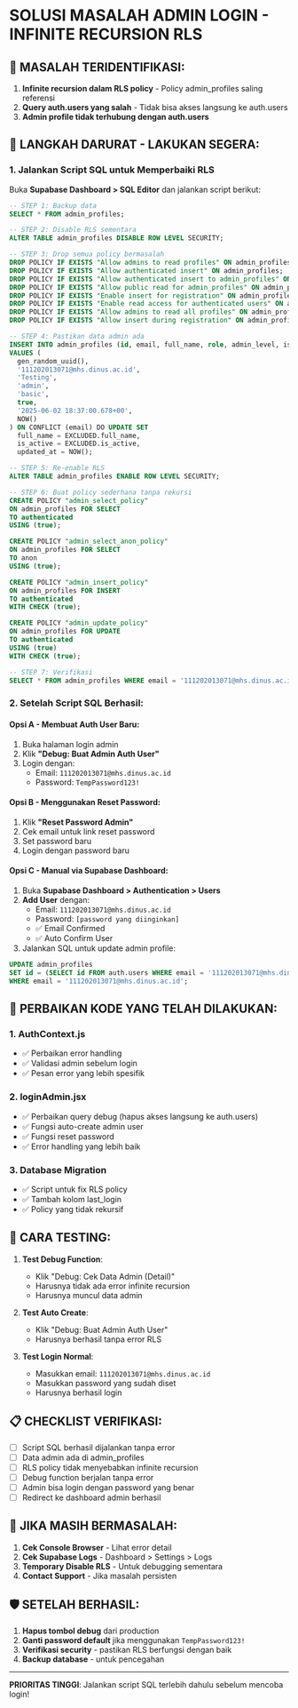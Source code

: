 # SOLUSI MASALAH ADMIN LOGIN - INFINITE RECURSION RLS

## 🔴 MASALAH TERIDENTIFIKASI:
1. **Infinite recursion dalam RLS policy** - Policy admin_profiles saling referensi
2. **Query auth.users yang salah** - Tidak bisa akses langsung ke auth.users
3. **Admin profile tidak terhubung dengan auth.users**

## 🚨 LANGKAH DARURAT - LAKUKAN SEGERA:

### 1. Jalankan Script SQL untuk Memperbaiki RLS
Buka **Supabase Dashboard > SQL Editor** dan jalankan script berikut:

```sql
-- STEP 1: Backup data
SELECT * FROM admin_profiles;

-- STEP 2: Disable RLS sementara
ALTER TABLE admin_profiles DISABLE ROW LEVEL SECURITY;

-- STEP 3: Drop semua policy bermasalah
DROP POLICY IF EXISTS "Allow admins to read profiles" ON admin_profiles;
DROP POLICY IF EXISTS "Allow authenticated insert" ON admin_profiles;
DROP POLICY IF EXISTS "Allow authenticated insert to admin_profiles" ON admin_profiles;
DROP POLICY IF EXISTS "Allow public read for admin_profiles" ON admin_profiles;
DROP POLICY IF EXISTS "Enable insert for registration" ON admin_profiles;
DROP POLICY IF EXISTS "Enable read access for authenticated users" ON admin_profiles;
DROP POLICY IF EXISTS "Allow admins to read all profiles" ON admin_profiles;
DROP POLICY IF EXISTS "Allow insert during registration" ON admin_profiles;

-- STEP 4: Pastikan data admin ada
INSERT INTO admin_profiles (id, email, full_name, role, admin_level, is_active, created_at, updated_at)
VALUES (
  gen_random_uuid(),
  '111202013071@mhs.dinus.ac.id',
  'Testing',
  'admin',
  'basic',
  true,
  '2025-06-02 18:37:00.678+00',
  NOW()
) ON CONFLICT (email) DO UPDATE SET
  full_name = EXCLUDED.full_name,
  is_active = EXCLUDED.is_active,
  updated_at = NOW();

-- STEP 5: Re-enable RLS
ALTER TABLE admin_profiles ENABLE ROW LEVEL SECURITY;

-- STEP 6: Buat policy sederhana tanpa rekursi
CREATE POLICY "admin_select_policy" 
ON admin_profiles FOR SELECT 
TO authenticated 
USING (true);

CREATE POLICY "admin_select_anon_policy" 
ON admin_profiles FOR SELECT 
TO anon 
USING (true);

CREATE POLICY "admin_insert_policy" 
ON admin_profiles FOR INSERT 
TO authenticated 
WITH CHECK (true);

CREATE POLICY "admin_update_policy" 
ON admin_profiles FOR UPDATE 
TO authenticated 
USING (true) 
WITH CHECK (true);

-- STEP 7: Verifikasi
SELECT * FROM admin_profiles WHERE email = '111202013071@mhs.dinus.ac.id';
```

### 2. Setelah Script SQL Berhasil:

#### Opsi A - Membuat Auth User Baru:
1. Buka halaman login admin
2. Klik **"Debug: Buat Admin Auth User"**
3. Login dengan:
   - Email: `111202013071@mhs.dinus.ac.id`
   - Password: `TempPassword123!`

#### Opsi B - Menggunakan Reset Password:
1. Klik **"Reset Password Admin"**
2. Cek email untuk link reset password
3. Set password baru
4. Login dengan password baru

#### Opsi C - Manual via Supabase Dashboard:
1. Buka **Supabase Dashboard > Authentication > Users**
2. **Add User** dengan:
   - Email: `111202013071@mhs.dinus.ac.id`
   - Password: `[password yang diinginkan]`
   - ✅ Email Confirmed
   - ✅ Auto Confirm User
3. Jalankan SQL untuk update admin profile:
```sql
UPDATE admin_profiles 
SET id = (SELECT id FROM auth.users WHERE email = '111202013071@mhs.dinus.ac.id')
WHERE email = '111202013071@mhs.dinus.ac.id';
```

## 🔧 PERBAIKAN KODE YANG TELAH DILAKUKAN:

### 1. AuthContext.js
- ✅ Perbaikan error handling
- ✅ Validasi admin sebelum login
- ✅ Pesan error yang lebih spesifik

### 2. loginAdmin.jsx
- ✅ Perbaikan query debug (hapus akses langsung ke auth.users)
- ✅ Fungsi auto-create admin user
- ✅ Fungsi reset password
- ✅ Error handling yang lebih baik

### 3. Database Migration
- ✅ Script untuk fix RLS policy
- ✅ Tambah kolom last_login
- ✅ Policy yang tidak rekursif

## 🎯 CARA TESTING:

1. **Test Debug Function**:
   - Klik "Debug: Cek Data Admin (Detail)"
   - Harusnya tidak ada error infinite recursion
   - Harusnya muncul data admin

2. **Test Auto Create**:
   - Klik "Debug: Buat Admin Auth User"
   - Harusnya berhasil tanpa error RLS

3. **Test Login Normal**:
   - Masukkan email: `111202013071@mhs.dinus.ac.id`
   - Masukkan password yang sudah diset
   - Harusnya berhasil login

## 📋 CHECKLIST VERIFIKASI:

- [ ] Script SQL berhasil dijalankan tanpa error
- [ ] Data admin ada di admin_profiles
- [ ] RLS policy tidak menyebabkan infinite recursion
- [ ] Debug function berjalan tanpa error
- [ ] Admin bisa login dengan password yang benar
- [ ] Redirect ke dashboard admin berhasil

## 🚨 JIKA MASIH BERMASALAH:

1. **Cek Console Browser** - Lihat error detail
2. **Cek Supabase Logs** - Dashboard > Settings > Logs
3. **Temporary Disable RLS** - Untuk debugging sementara
4. **Contact Support** - Jika masalah persisten

## 🛡️ SETELAH BERHASIL:

1. **Hapus tombol debug** dari production
2. **Ganti password default** jika menggunakan `TempPassword123!`
3. **Verifikasi security** - pastikan RLS berfungsi dengan baik
4. **Backup database** - untuk pencegahan

---

**PRIORITAS TINGGI**: Jalankan script SQL terlebih dahulu sebelum mencoba login!
